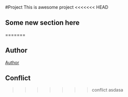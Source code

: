 #Project
This is awesome project
<<<<<<< HEAD
## Some new section here
=======
## Author 
[Author](author.md)
## Conflict
>>>>>>> conflict
asdasa

